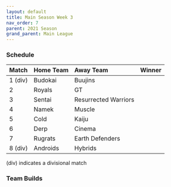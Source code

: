 ```yaml
---
layout: default
title: Main Season Week 3
nav_order: 7
parent: 2021 Season
grand_parent: Main League
---
```

### Schedule

|Match          |  Home Team            | Away Team        | Winner          |
| :-------------| :---------------------| :----------------| :---------------|
| 1 (div)       | Budokai               | Buujins  |   |
| 2             | Royals                | GT          |           |
| 3             | Sentai                | Resurrected Warriors          |          |
| 4             | Namek                 | Muscle            |            |
| 5             | Cold                  | Kaiju           |   |
| 6             | Derp                  | Cinema            |            |
| 7             | Rugrats              | Earth Defenders          |         | 
| 8 (div)            | Androids              | Hybrids            |           |

(div) indicates a divisional match

### Team Builds 
	 	 	 	 	 		 